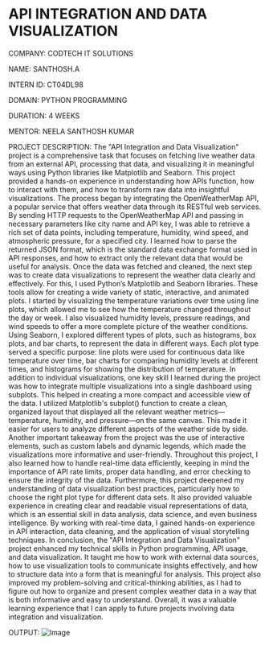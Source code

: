 # API INTEGRATION AND DATA VISUALIZATION

COMPANY: CODTECH IT SOLUTIONS

NAME: SANTHOSH.A

INTERN ID: CT04DL98

DOMAIN: PYTHON PROGRAMMING

DURATION: 4 WEEKS

MENTOR: NEELA SANTHOSH KUMAR

PROJECT DESCRIPTION: The "API Integration and Data Visualization" project is a comprehensive task that focuses on fetching live weather data from an external API, processing that data, and visualizing it in meaningful ways using Python libraries like Matplotlib and Seaborn. This project provided a hands-on experience in understanding how APIs function, how to interact with them, and how to transform raw data into insightful visualizations. The process began by integrating the OpenWeatherMap API, a popular service that offers weather data through its RESTful web services. By sending HTTP requests to the OpenWeatherMap API and passing in necessary parameters like city name and API key, I was able to retrieve a rich set of data points, including temperature, humidity, wind speed, and atmospheric pressure, for a specified city. I learned how to parse the returned JSON format, which is the standard data exchange format used in API responses, and how to extract only the relevant data that would be useful for analysis.
Once the data was fetched and cleaned, the next step was to create data visualizations to represent the weather data clearly and effectively. For this, I used Python’s Matplotlib and Seaborn libraries. These tools allow for creating a wide variety of static, interactive, and animated plots. I started by visualizing the temperature variations over time using line plots, which allowed me to see how the temperature changed throughout the day or week. I also visualized humidity levels, pressure readings, and wind speeds to offer a more complete picture of the weather conditions. Using Seaborn, I explored different types of plots, such as histograms, box plots, and bar charts, to represent the data in different ways. Each plot type served a specific purpose: line plots were used for continuous data like temperature over time, bar charts for comparing humidity levels at different times, and histograms for showing the distribution of temperature.
In addition to individual visualizations, one key skill I learned during the project was how to integrate multiple visualizations into a single dashboard using subplots. This helped in creating a more compact and accessible view of the data. I utilized Matplotlib's subplot() function to create a clean, organized layout that displayed all the relevant weather metrics—temperature, humidity, and pressure—on the same canvas. This made it easier for users to analyze different aspects of the weather side by side. Another important takeaway from the project was the use of interactive elements, such as custom labels and dynamic legends, which made the visualizations more informative and user-friendly.
Throughout this project, I also learned how to handle real-time data efficiently, keeping in mind the importance of API rate limits, proper data handling, and error checking to ensure the integrity of the data. Furthermore, this project deepened my understanding of data visualization best practices, particularly how to choose the right plot type for different data sets. It also provided valuable experience in creating clear and readable visual representations of data, which is an essential skill in data analysis, data science, and even business intelligence. By working with real-time data, I gained hands-on experience in API interaction, data cleaning, and the application of visual storytelling techniques.
In conclusion, the "API Integration and Data Visualization" project enhanced my technical skills in Python programming, API usage, and data visualization. It taught me how to work with external data sources, how to use visualization tools to communicate insights effectively, and how to structure data into a form that is meaningful for analysis. This project also improved my problem-solving and critical-thinking abilities, as I had to figure out how to organize and present complex weather data in a way that is both informative and easy to understand. Overall, it was a valuable learning experience that I can apply to future projects involving data integration and visualization.

OUTPUT:
![Image](https://github.com/user-attachments/assets/a111fe0d-b87f-4d97-bea0-4aa16a83f8d0)
